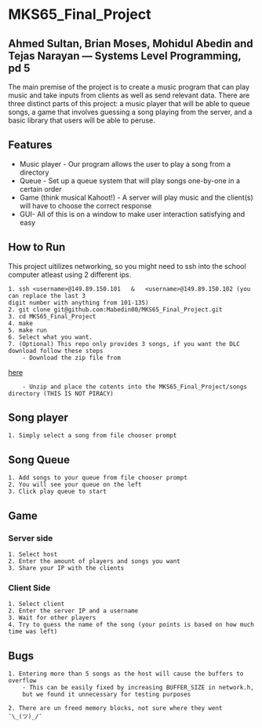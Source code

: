 # MKS65_Final_Project

## Ahmed Sultan, Brian Moses, Mohidul Abedin and Tejas Narayan — Systems Level Programming, pd 5

The main premise of the project is to create a music program that can play music and take inputs from clients as well as send relevant data. There are three distinct parts of this project: a music player that will be able to queue songs, a game that involves guessing a song playing from the server, and a basic library that users will be able to peruse.

## Features

  * Music player - Our program allows the user to play a song from a directory
  * Queue - Set up a queue system that will play songs one-by-one in a certain order
  * Game (think musical Kahoot!) - A server will play music and the client(s) will have to choose the correct response
  * GUI- All of this is on a window to make user interaction satisfying and easy

## How to Run

This project uitilizes networking, so you might need to ssh into the school computer atleast using 2 different ips.

    1. ssh <username>@149.89.150.101   &   <username>@149.89.150.102 (you can replace the last 3 
    digit number with anything from 101-135)
    2. git clone git@github.com:Mabedin00/MKS65_Final_Project.git
    3. cd MKS65_Final_Project
    4. make
    5. make run
    6. Select what you want.
    7. (Optional) This repo only provides 3 songs, if you want the DLC download follow these steps
        - Download the zip file from         
[here](https://drive.google.com/file/d/1gJHiYBtHHqpVVHr5IghHywaYKrwoG1ef/view?usp=sharing)  
        
        - Unzip and place the cotents into the MKS65_Final_Project/songs directory (THIS IS NOT PIRACY)


## Song player
 
    1. Simply select a song from file chooser prompt

## Song Queue

    1. Add songs to your queue from file chooser prompt
    2. You will see your queue on the left
    3. Click play queue to start

## Game
### Server side
    1. Select host
    2. Enter the amount of players and songs you want
    3. Share your IP with the clients
### Client Side
    1. Select client
    2. Enter the server IP and a username
    3. Wait for other players
    4. Try to guess the name of the song (your points is based on how much time was left)

## Bugs
    1. Entering more than 5 songs as the host will cause the buffers to overflow
        - This can be easily fixed by increasing BUFFER_SIZE in network.h, 
        but we found it unnecessary for testing purposes
    
    2. There are un freed memory blocks, not sure where they went ¯\_(ツ)_/¯
